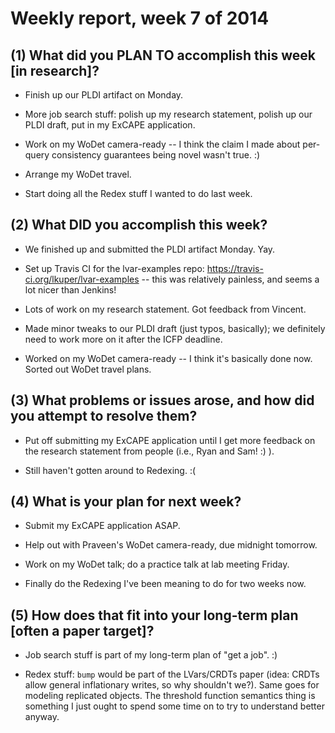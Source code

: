 # Weekly report, week 7 of 2014

## (1) What did you PLAN TO accomplish this week [in research]?

  * Finish up our PLDI artifact on Monday.
  
  * More job search stuff: polish up my research statement, polish up
    our PLDI draft, put in my ExCAPE application.

  * Work on my WoDet camera-ready -- I think the claim I made about
    per-query consistency guarantees being novel wasn't true. :)
	
  * Arrange my WoDet travel.
	
  * Start doing all the Redex stuff I wanted to do last week.

## (2) What DID you accomplish this week?

  * We finished up and submitted the PLDI artifact Monday. Yay.
  
  * Set up Travis CI for the lvar-examples repo:
    https://travis-ci.org/lkuper/lvar-examples -- this was relatively
    painless, and seems a lot nicer than Jenkins!
  
  * Lots of work on my research statement. Got feedback from Vincent.
  
  * Made minor tweaks to our PLDI draft (just typos, basically); we
    definitely need to work more on it after the ICFP deadline.
	
  * Worked on my WoDet camera-ready -- I think it's basically done
    now.  Sorted out WoDet travel plans.

## (3) What problems or issues arose, and how did you attempt to resolve them?

  * Put off submitting my ExCAPE application until I get more feedback
    on the research statement from people (i.e., Ryan and Sam! :) ).

  * Still haven't gotten around to Redexing. :(
  
## (4) What is your plan for next week?

  * Submit my ExCAPE application ASAP.
  
  * Help out with Praveen's WoDet camera-ready, due midnight tomorrow.
  
  * Work on my WoDet talk; do a practice talk at lab meeting Friday.
  
  * Finally do the Redexing I've been meaning to do for two weeks now.
  
## (5) How does that fit into your long-term plan [often a paper target]?

  * Job search stuff is part of my long-term plan of "get a job". :)

  * Redex stuff: `bump` would be part of the LVars/CRDTs paper (idea:
    CRDTs allow general inflationary writes, so why shouldn't we?).
    Same goes for modeling replicated objects.  The threshold function
    semantics thing is something I just ought to spend some time on to
    try to understand better anyway.
